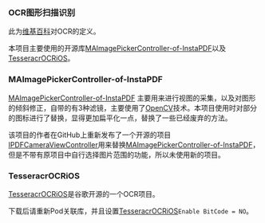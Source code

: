 <h3>OCR图形扫描识别</h3>

此为[维基百科](https://zh.wikipedia.org/wiki/%E5%85%89%E5%AD%A6%E5%AD%97%E7%AC%A6%E8%AF%86%E5%88%AB)对OCR的定义。

本项目主要使用的开源库[MAImagePickerController-of-InstaPDF](https://github.com/mmackh/MAImagePickerController-of-InstaPDF)以及[TesseracrOCRiOS](https://github.com/tesseract-ocr)。

<h3>MAImagePickerController-of-InstaPDF</h3>

[MAImagePickerController-of-InstaPDF](https://github.com/mmackh/MAImagePickerController-of-InstaPDF) 主要用来进行视图的采集，以及对图形的倾斜修正，自带的有3种滤镜，主要使用了[OpenCV](http://opencv.org/)技术。本项目使用时对部分的图标进行了替换，显得更加扁平化一点，替换了一些已经废弃的方法。

该项目的作者在GitHub上重新发布了一个开源的项目[IPDFCameraViewController](https://github.com/mmackh/IPDFCameraViewController)用来替换[MAImagePickerController-of-InstaPDF](https://github.com/mmackh/MAImagePickerController-of-InstaPDF)，但是不带有原项目中自行选择图片范围的功能，所以未使用新的项目。

<h3>TesseracrOCRiOS</h3>

[TesseracrOCRiOS](https://github.com/tesseract-ocr)是谷歌开源的一个OCR项目。

下载后请重新Pod关联库，并且设置[TesseracrOCRiOS](https://github.com/tesseract-ocr)`Enable BitCode = NO`。

